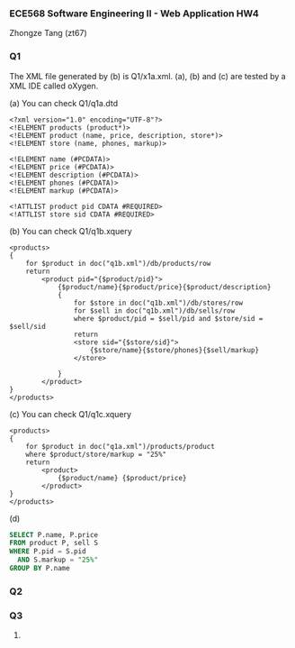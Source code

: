 ### ECE568 Software Engineering II - Web Application HW4

Zhongze Tang (zt67)

### Q1

The XML file generated by (b) is Q1/x1a.xml. (a), (b) and (c) are tested by a XML IDE called oXygen.

(a) You can check Q1/q1a.dtd
```
<?xml version="1.0" encoding="UTF-8"?>
<!ELEMENT products (product*)>
<!ELEMENT product (name, price, description, store*)>
<!ELEMENT store (name, phones, markup)>

<!ELEMENT name (#PCDATA)>
<!ELEMENT price (#PCDATA)>
<!ELEMENT description (#PCDATA)>
<!ELEMENT phones (#PCDATA)>
<!ELEMENT markup (#PCDATA)>

<!ATTLIST product pid CDATA #REQUIRED>
<!ATTLIST store sid CDATA #REQUIRED>
```

(b) You can check Q1/q1b.xquery
```
<products>
{
    for $product in doc("q1b.xml")/db/products/row
    return
        <product pid="{$product/pid}">
            {$product/name}{$product/price}{$product/description}
            {
                for $store in doc("q1b.xml")/db/stores/row
                for $sell in doc("q1b.xml")/db/sells/row
                where $product/pid = $sell/pid and $store/sid = $sell/sid
                return
                <store sid="{$store/sid}">
                    {$store/name}{$store/phones}{$sell/markup}
                </store>

            }
        </product>
}
</products>
```

(c) You can check Q1/q1c.xquery
```
<products>
{
    for $product in doc("q1a.xml")/products/product
    where $product/store/markup = "25%"
    return
        <product>
            {$product/name} {$product/price}
        </product>
}
</products>
```

(d)
```sql
SELECT P.name, P.price
FROM product P, sell S
WHERE P.pid = S.pid
  AND S.markup = "25%"
GROUP BY P.name
```

### Q2

### Q3

1)
